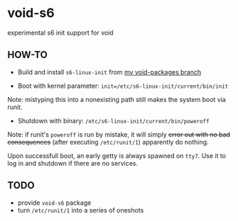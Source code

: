 # void-s6
experimental s6 init support for void

## HOW-TO

* Build and install `s6-linux-init` from [my void-packages branch](https://github.com/st3r4g/void-packages/tree/void-s6)

* Boot with kernel parameter: `init=/etc/s6-linux-init/current/bin/init`

Note: mistyping this into a nonexisting path still makes the system boot via
runit.

* Shutdown with binary: `/etc/s6-linux-init/current/bin/poweroff`

Note: if runit's `poweroff` is run by mistake, it will simply ~~error out with
no bad consequences~~ (after executing `/etc/runit/1`) apparently do nothing.

Upon successfull boot, an early getty is always spawned on `tty7`. Use it to
log in and shutdown if there are no services.

## TODO

* provide `void-s6` package
* turn `/etc/runit/1` into a series of oneshots
